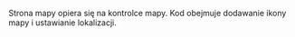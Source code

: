 ﻿Strona mapy opiera się na kontrolce mapy.  Kod obejmuje dodawanie ikony mapy i ustawianie lokalizacji.

